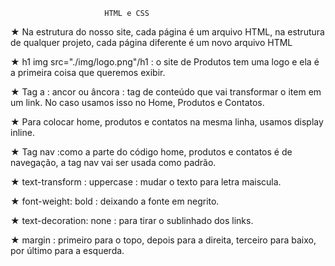                          HTML e CSS
★ Na estrutura do nosso site, cada página é um arquivo HTML, na estrutura de qualquer projeto, cada página diferente é um novo arquivo HTML

★ h1 img src="./img/logo.png"/h1 : o site de Produtos tem uma logo e ela é a primeira coisa que queremos exibir.

★ Tag a : ancor ou âncora : tag de conteúdo que vai transformar o item em um link. No caso usamos isso no Home, Produtos e Contatos.

★ Para colocar home, produtos e contatos na mesma linha, usamos display inline.

★ Tag nav :como a parte do código home, produtos e contatos é de navegação, a tag nav vai ser usada como padrão.

★ text-transform : uppercase : mudar o texto para letra maiscula.

★ font-weight: bold : deixando a fonte em negrito.

★ text-decoration: none : para tirar o sublinhado dos links.

★ margin : primeiro para o topo, depois para a direita, terceiro para baixo, por último para a esquerda.